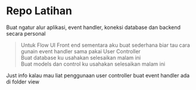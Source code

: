 # Repo Latihan
Buat ngatur alur aplikasi, event handler, koneksi database dan backend secara personal 
> Untuk Flow UI Front end sementara aku buat sederhana biar tau cara gunain event handler sama pakai User Controller <br>
> Buat database ku usahakan selesaikan malam ini <br>
> Buat models dan control ku usahakan selesaikan malam ini <br>

Just info kalau mau liat penggunaan user controller buat event handler ada di folder view
